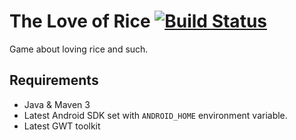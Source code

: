 The Love of Rice [![Build Status](http://zachlatta.com:8080/job/The%20Love%20of%20Rice/badge/icon)](http://zachlatta.com:8080/job/The%20Love%20of%20Rice/)
================

Game about loving rice and such.

Requirements
------------

* Java & Maven 3
* Latest Android SDK set with `ANDROID_HOME` environment variable.
* Latest GWT toolkit
